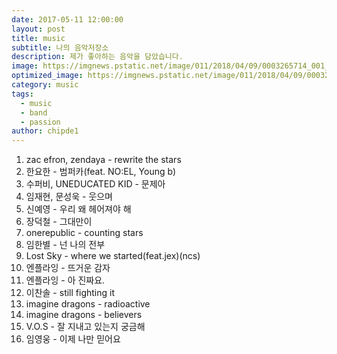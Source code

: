 ```yaml
---
date: 2017-05-11 12:00:00
layout: post
title: music
subtitle: 나의 음악저장소
description: 제가 좋아하는 음악을 담았습니다.
image: https://imgnews.pstatic.net/image/011/2018/04/09/0003265714_001_20180409175201539.png?type=w647
optimized_image: https://imgnews.pstatic.net/image/011/2018/04/09/0003265714_001_20180409175201539.png?type=w647
category: music
tags:
  - music
  - band
  - passion
author: chipde1
---
```

1. zac efron, zendaya - rewrite the stars
2. 한요한 - 범퍼카(feat. NO:EL, Young b)
3. 수퍼비, UNEDUCATED KID - 문제아
4. 임재현, 문성욱 - 웃으며
5. 신예영 - 우리 왜 헤어져야 해
6. 장덕철 - 그대만이
7. onerepublic - counting stars
8. 임한별 - 넌 나의 전부
9. Lost Sky - where we started(feat.jex)(ncs)
10. 엔플라잉 - 뜨거운 감자
11. 엔플라잉 - 아 진짜요.
12. 이찬솔 - still fighting it
13. imagine dragons - radioactive
14. imagine dragons - believers
15. V.O.S - 잘 지내고 있는지 궁금해
16. 임영웅 - 이제 나만 믿어요 
